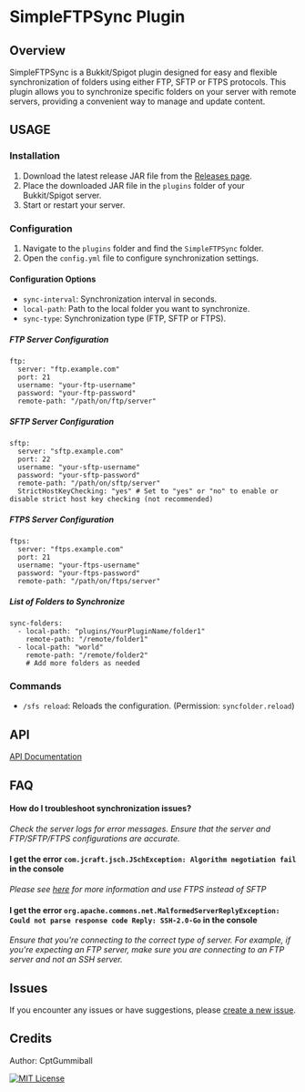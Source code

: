 # SimpleFTPSync Plugin
## Overview
SimpleFTPSync is a Bukkit/Spigot plugin designed for easy and flexible synchronization of folders using either FTP, SFTP or FTPS protocols. This plugin allows you to synchronize specific folders on your server with remote servers, providing a convenient way to manage and update content.

## USAGE

### Installation

1.  Download the latest release JAR file from the [Releases page](https://github.com/CptGummiball/SimpleFTPSync/releases).
2.  Place the downloaded JAR file in the `plugins` folder of your Bukkit/Spigot server.
3.  Start or restart your server.

### Configuration

1.  Navigate to the `plugins` folder and find the `SimpleFTPSync` folder.
2.  Open the `config.yml` file to configure synchronization settings.

#### Configuration Options

-   `sync-interval`: Synchronization interval in seconds.
-   `local-path`: Path to the local folder you want to synchronize.
-   `sync-type`: Synchronization type (FTP, SFTP or FTPS).
##### FTP Server Configuration
````
ftp:
  server: "ftp.example.com"
  port: 21
  username: "your-ftp-username"
  password: "your-ftp-password"
  remote-path: "/path/on/ftp/server"
````
##### SFTP Server Configuration
````
sftp:
  server: "sftp.example.com"
  port: 22
  username: "your-sftp-username"
  password: "your-sftp-password"
  remote-path: "/path/on/sftp/server"
  StrictHostKeyChecking: "yes" # Set to "yes" or "no" to enable or disable strict host key checking (not recommended)

````
##### FTPS Server Configuration
````
ftps:
  server: "ftps.example.com"
  port: 21
  username: "your-ftps-username"
  password: "your-ftps-password"
  remote-path: "/path/on/ftps/server"
````
##### List of Folders to Synchronize
````
sync-folders:
  - local-path: "plugins/YourPluginName/folder1"
    remote-path: "/remote/folder1"
  - local-path: "world"
    remote-path: "/remote/folder2"
    # Add more folders as needed
````

### Commands

-   `/sfs reload`: Reloads the configuration. (Permission: `syncfolder.reload`)

## API
[API Documentation](https://github.com/CptGummiball/SimpleFTPSync/blob/main/API.md)

## FAQ
#### How do I troubleshoot synchronization issues?
*Check the server logs for error messages. Ensure that the server and FTP/SFTP/FTPS configurations are accurate.*

#### I get the error `com.jcraft.jsch.JSchException: Algorithm negotiation fail` in the console
*Please see [here](https://github.com/CptGummiball/SimpleFTPSync/blob/main/Algorithm%20negotiation%20fail.md) for more information and use FTPS instead of SFTP*

#### I get the error `org.apache.commons.net.MalformedServerReplyException: Could not parse response code Reply: SSH-2.0-Go` in the console
*Ensure that you're connecting to the correct type of server. For example, if you're expecting an FTP server, make sure you are connecting to an FTP server and not an SSH server.*

## Issues
If you encounter any issues or have suggestions, please [create a new issue](https://github.com/CptGummiball/SimpleFTPSync/issuess).

## Credits
Author: CptGummiball

[![MIT License](https://img.shields.io/badge/License-MIT-green.svg)]([https://choosealicense.com/licenses/mit/](https://github.com/CptGummiball/SimpleFTPSync/blob/main/LICENSE))
